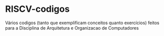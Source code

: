 # RISCV-codigos
Vários codigos (tanto que exemplificam conceitos quanto exercícios) feitos para a Disciplina de Arquitetura e Organizacao de Computadores 
